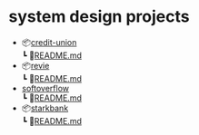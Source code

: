 # system design projects

<!-- * [📦credit-union](./credit-union/README.md)
* [📦revie](./credit/README.md)
* [📦softoverflow](./credit/README.md)
* [📦starkbank](./credit/README.md) -->

* 📦[credit-union](./credit-union/)<br>
  ┗ 📜[README.md](./credit-union/README.md)
* 📦[revie](./revie/)<br>
  ┗ 📜[README.md](./credit-union/README.md)
* [softoverflow](./credit-union/)<br>
  ┗ 📜[README.md](./credit-union/README.md)
* 📦[starkbank](./credit-union/)<br>
  ┗ 📜[README.md](./credit-union/README.md)